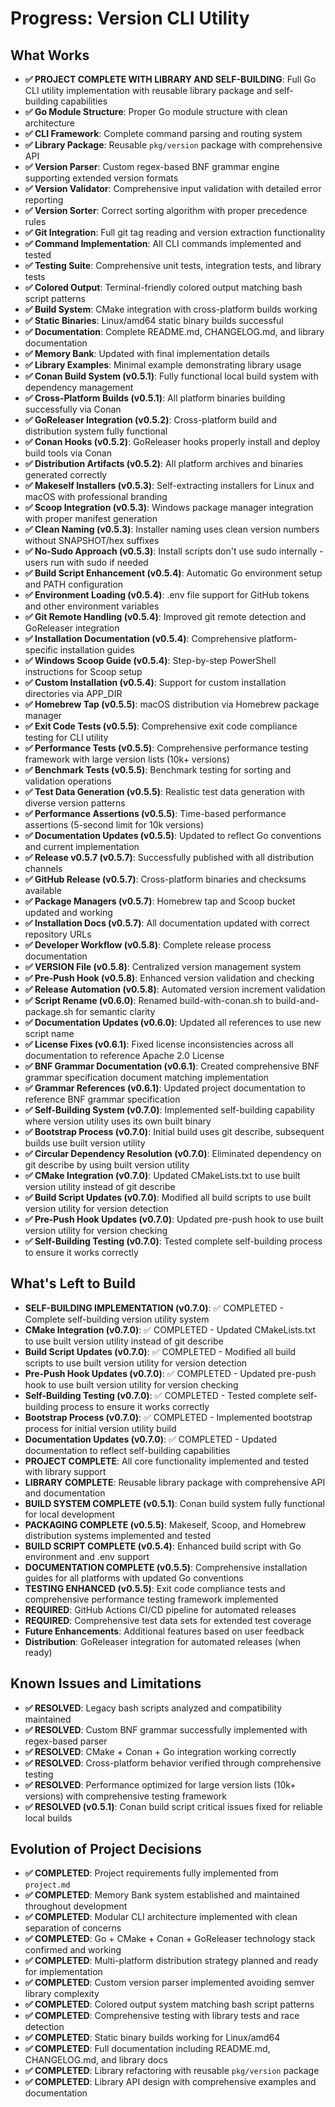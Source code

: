 # Progress: Version CLI Utility

## What Works
- **✅ PROJECT COMPLETE WITH LIBRARY AND SELF-BUILDING**: Full Go CLI utility implementation with reusable library package and self-building capabilities
- **✅ Go Module Structure**: Proper Go module structure with clean architecture
- **✅ CLI Framework**: Complete command parsing and routing system
- **✅ Library Package**: Reusable `pkg/version` package with comprehensive API
- **✅ Version Parser**: Custom regex-based BNF grammar engine supporting extended version formats
- **✅ Version Validator**: Comprehensive input validation with detailed error reporting
- **✅ Version Sorter**: Correct sorting algorithm with proper precedence rules
- **✅ Git Integration**: Full git tag reading and version extraction functionality
- **✅ Command Implementation**: All CLI commands implemented and tested
- **✅ Testing Suite**: Comprehensive unit tests, integration tests, and library tests
- **✅ Colored Output**: Terminal-friendly colored output matching bash script patterns
- **✅ Build System**: CMake integration with cross-platform builds working
- **✅ Static Binaries**: Linux/amd64 static binary builds successful
- **✅ Documentation**: Complete README.md, CHANGELOG.md, and library documentation
- **✅ Memory Bank**: Updated with final implementation details
- **✅ Library Examples**: Minimal example demonstrating library usage
- **✅ Conan Build System (v0.5.1)**: Fully functional local build system with dependency management
- **✅ Cross-Platform Builds (v0.5.1)**: All platform binaries building successfully via Conan
- **✅ GoReleaser Integration (v0.5.2)**: Cross-platform build and distribution system fully functional
- **✅ Conan Hooks (v0.5.2)**: GoReleaser hooks properly install and deploy build tools via Conan
- **✅ Distribution Artifacts (v0.5.2)**: All platform archives and binaries generated correctly
- **✅ Makeself Installers (v0.5.3)**: Self-extracting installers for Linux and macOS with professional branding
- **✅ Scoop Integration (v0.5.3)**: Windows package manager integration with proper manifest generation
- **✅ Clean Naming (v0.5.3)**: Installer naming uses clean version numbers without SNAPSHOT/hex suffixes
- **✅ No-Sudo Approach (v0.5.3)**: Install scripts don't use sudo internally - users run with sudo if needed
- **✅ Build Script Enhancement (v0.5.4)**: Automatic Go environment setup and PATH configuration
- **✅ Environment Loading (v0.5.4)**: .env file support for GitHub tokens and other environment variables
- **✅ Git Remote Handling (v0.5.4)**: Improved git remote detection and GoReleaser integration
- **✅ Installation Documentation (v0.5.4)**: Comprehensive platform-specific installation guides
- **✅ Windows Scoop Guide (v0.5.4)**: Step-by-step PowerShell instructions for Scoop setup
- **✅ Custom Installation (v0.5.4)**: Support for custom installation directories via APP_DIR
- **✅ Homebrew Tap (v0.5.5)**: macOS distribution via Homebrew package manager
- **✅ Exit Code Tests (v0.5.5)**: Comprehensive exit code compliance testing for CLI utility
- **✅ Performance Tests (v0.5.5)**: Comprehensive performance testing framework with large version lists (10k+ versions)
- **✅ Benchmark Tests (v0.5.5)**: Benchmark testing for sorting and validation operations
- **✅ Test Data Generation (v0.5.5)**: Realistic test data generation with diverse version patterns
- **✅ Performance Assertions (v0.5.5)**: Time-based performance assertions (5-second limit for 10k versions)
- **✅ Documentation Updates (v0.5.5)**: Updated to reflect Go conventions and current implementation
- **✅ Release v0.5.7 (v0.5.7)**: Successfully published with all distribution channels
- **✅ GitHub Release (v0.5.7)**: Cross-platform binaries and checksums available
- **✅ Package Managers (v0.5.7)**: Homebrew tap and Scoop bucket updated and working
- **✅ Installation Docs (v0.5.7)**: All documentation updated with correct repository URLs
- **✅ Developer Workflow (v0.5.8)**: Complete release process documentation
- **✅ VERSION File (v0.5.8)**: Centralized version management system
- **✅ Pre-Push Hook (v0.5.8)**: Enhanced version validation and checking
- **✅ Release Automation (v0.5.8)**: Automated version increment validation
- **✅ Script Rename (v0.6.0)**: Renamed build-with-conan.sh to build-and-package.sh for semantic clarity
- **✅ Documentation Updates (v0.6.0)**: Updated all references to use new script name
- **✅ License Fixes (v0.6.1)**: Fixed license inconsistencies across all documentation to reference Apache 2.0 License
- **✅ BNF Grammar Documentation (v0.6.1)**: Created comprehensive BNF grammar specification document matching implementation
- **✅ Grammar References (v0.6.1)**: Updated project documentation to reference BNF grammar specification
- **✅ Self-Building System (v0.7.0)**: Implemented self-building capability where version utility uses its own built binary
- **✅ Bootstrap Process (v0.7.0)**: Initial build uses git describe, subsequent builds use built version utility
- **✅ Circular Dependency Resolution (v0.7.0)**: Eliminated dependency on git describe by using built version utility
- **✅ CMake Integration (v0.7.0)**: Updated CMakeLists.txt to use built version utility instead of git describe
- **✅ Build Script Updates (v0.7.0)**: Modified all build scripts to use built version utility for version detection
- **✅ Pre-Push Hook Updates (v0.7.0)**: Updated pre-push hook to use built version utility for version checking
- **✅ Self-Building Testing (v0.7.0)**: Tested complete self-building process to ensure it works correctly

## What's Left to Build
- **SELF-BUILDING IMPLEMENTATION (v0.7.0)**: ✅ COMPLETED - Complete self-building version utility system
- **CMake Integration (v0.7.0)**: ✅ COMPLETED - Updated CMakeLists.txt to use built version utility instead of git describe
- **Build Script Updates (v0.7.0)**: ✅ COMPLETED - Modified all build scripts to use built version utility for version detection
- **Pre-Push Hook Updates (v0.7.0)**: ✅ COMPLETED - Updated pre-push hook to use built version utility for version checking
- **Self-Building Testing (v0.7.0)**: ✅ COMPLETED - Tested complete self-building process to ensure it works correctly
- **Bootstrap Process (v0.7.0)**: ✅ COMPLETED - Implemented bootstrap process for initial version utility build
- **Documentation Updates (v0.7.0)**: ✅ COMPLETED - Updated documentation to reflect self-building capabilities
- **PROJECT COMPLETE**: All core functionality implemented and tested with library support
- **LIBRARY COMPLETE**: Reusable library package with comprehensive API and documentation
- **BUILD SYSTEM COMPLETE (v0.5.1)**: Conan build system fully functional for local development
- **PACKAGING COMPLETE (v0.5.5)**: Makeself, Scoop, and Homebrew distribution systems implemented and tested
- **BUILD SCRIPT COMPLETE (v0.5.4)**: Enhanced build script with Go environment and .env support
- **DOCUMENTATION COMPLETE (v0.5.5)**: Comprehensive installation guides for all platforms with updated Go conventions
- **TESTING ENHANCED (v0.5.5)**: Exit code compliance tests and comprehensive performance testing framework implemented
- **REQUIRED**: GitHub Actions CI/CD pipeline for automated releases
- **REQUIRED**: Comprehensive test data sets for extended test coverage
- **Future Enhancements**: Additional features based on user feedback
- **Distribution**: GoReleaser integration for automated releases (when ready)

## Known Issues and Limitations
- **✅ RESOLVED**: Legacy bash scripts analyzed and compatibility maintained
- **✅ RESOLVED**: Custom BNF grammar successfully implemented with regex-based parser
- **✅ RESOLVED**: CMake + Conan + Go integration working correctly
- **✅ RESOLVED**: Cross-platform behavior verified through comprehensive testing
- **✅ RESOLVED**: Performance optimized for large version lists (10k+ versions) with comprehensive testing framework
- **✅ RESOLVED (v0.5.1)**: Conan build script critical issues fixed for reliable local builds

## Evolution of Project Decisions
- **✅ COMPLETED**: Project requirements fully implemented from `project.md`
- **✅ COMPLETED**: Memory Bank system established and maintained throughout development
- **✅ COMPLETED**: Modular CLI architecture implemented with clean separation of concerns
- **✅ COMPLETED**: Go + CMake + Conan + GoReleaser technology stack confirmed and working
- **✅ COMPLETED**: Multi-platform distribution strategy planned and ready for implementation
- **✅ COMPLETED**: Custom version parser implemented avoiding semver library complexity
- **✅ COMPLETED**: Colored output system matching bash script patterns
- **✅ COMPLETED**: Comprehensive testing with library tests and race detection
- **✅ COMPLETED**: Static binary builds working for Linux/amd64
- **✅ COMPLETED**: Full documentation including README.md, CHANGELOG.md, and library docs
- **✅ COMPLETED**: Library refactoring with reusable `pkg/version` package
- **✅ COMPLETED**: Library API design with comprehensive examples and documentation